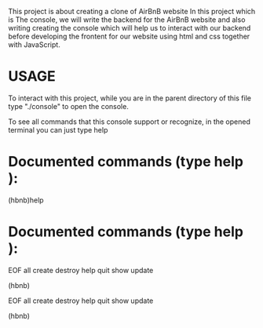 This project is about creating a clone of AirBnB website
In this project which is The console, we will write the backend for the AirBnB website
and also writing creating the console which will help us to interact with our backend before developing the frontent for our website using html and css together with JavaScript.

# USAGE

To interact with this project, while you are in the parent directory of this file type "./console" to open the console.

To see all commands that this console support or recognize, in the opened terminal you can just type help

# Documented commands (type help <topic>):
  
  (hbnb)help

Documented commands (type help <topic>):
========================================
EOF  all  create  destroy  help  quit  show  update

(hbnb)

EOF all create destroy help quit show update

(hbnb)
